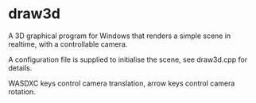 # draw3d
A 3D graphical program for Windows that renders a simple scene in realtime, with a controllable camera.

A configuration file is supplied to initialise the scene, see draw3d.cpp for details.

WASDXC keys control camera translation, arrow keys control camera rotation.
